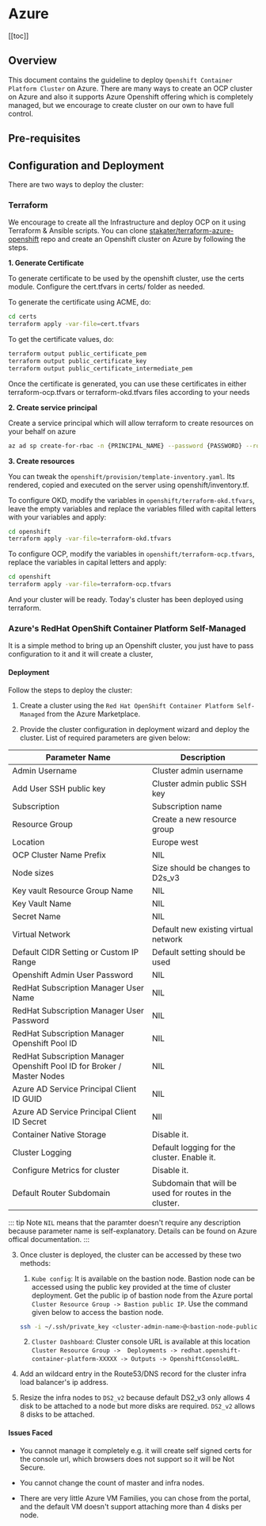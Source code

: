 # Azure

[[toc]]

## Overview

This document contains the guideline to deploy `Openshift Container Platform Cluster` on Azure. There are many ways to create an OCP cluster on Azure and also it supports Azure Openshift offering which is completely managed, but we encourage to create cluster on our own to have full control.

## Pre-requisites

## Configuration and Deployment

There are two ways to deploy the cluster:

### Terraform

We encourage to create all the Infrastructure and deploy OCP on it using Terraform & Ansible scripts. You can clone [stakater/terraform-azure-openshift](https://github.com/stakater/terraform-azure-openshift) repo and create an Openshift cluster on Azure by following the steps.

**1. Generate Certificate**

To generate certificate to be used by the openshift cluster, use the certs module. Configure the cert.tfvars in certs/ folder as needed.

To generate the certificate using ACME, do:

```bash
cd certs
terraform apply -var-file=cert.tfvars
```

To get the certificate values, do:

```bash
terraform output public_certificate_pem
terraform output public_certificate_key
terraform output public_certificate_intermediate_pem
```

Once the certificate is generated, you can use these certificates in either terraform-ocp.tfvars or terraform-okd.tfvars files according to your needs

**2. Create service principal**

Create a service principal which will allow terraform to create resources on your behalf on azure

```bash
az ad sp create-for-rbac -n {PRINCIPAL_NAME} --password {PASSWORD} --role contributor --scopes /subscriptions/{subscription-id}
```
**3. Create resources**

You can tweak the `openshift/provision/template-inventory.yaml`. Its rendered, copied and executed on the server using openshift/inventory.tf.

To configure OKD, modify the variables in `openshift/terraform-okd.tfvars`, leave the empty variables and replace the variables filled with capital letters with your variables and apply:

```bash
cd openshift
terraform apply -var-file=terraform-okd.tfvars
```

To configure OCP, modify the variables in `openshift/terraform-ocp.tfvars`, replace the variables in capital letters and apply:

```bash
cd openshift
terraform apply -var-file=terraform-ocp.tfvars
```

And your cluster will be ready. Today's cluster has been deployed using terraform.

### Azure's RedHat OpenShift Container Platform Self-Managed

It is a simple method to bring up an Openshift cluster, you just have to pass configuration to it and it will create a cluster,

#### Deployment

Follow the steps to deploy the cluster:

1. Create a cluster using the `Red Hat OpenShift Container Platform Self-Managed` from the Azure Marketplace.

2. Provide the cluster configuration in deployment wizard and deploy the cluster. List  of required parameters are given below:

| Parameter Name | Description |
|---|---|
| Admin Username | Cluster admin username |
| Add User SSH public key | Cluster admin public SSH key |
| Subscription | Subscription name |
| Resource Group | Create a new resource group |
| Location | Europe west |
| OCP Cluster Name Prefix | NIL |
| Node sizes | Size should be changes to D2s_v3 |
| Key vault Resource Group Name | NIL |
| Key Vault Name | NIL |
| Secret Name | NIL |
| Virtual Network | Default new existing virtual network |
| Default CIDR Setting or Custom IP Range  | Default setting should be used |
| Openshift Admin User Password | NIL |
| RedHat Subscription Manager User Name | NIL |
| RedHat Subscription Manager User Password | NIL |
| RedHat Subscription Manager Openshift Pool ID | NIL |
| RedHat Subscription Manager Openshift Pool ID for Broker / Master Nodes | NIL |
| Azure AD Service Principal Client ID GUID | NIL |
| Azure AD Service Principal Client ID Secret | NIl |
| Container Native Storage | Disable it. |
| Cluster Logging | Default logging for the cluster. Enable it. |
| Configure Metrics for cluster | Disable it. |
| Default Router Subdomain | Subdomain that will be used for routes in the cluster. |

::: tip Note
`NIL` means that the paramter doesn't require any description because parameter name is self-explanatory. Details can be found on Azure offical documentation.
:::

3. Once cluster is deployed, the cluster can be accessed by these two methods:

    1. `Kube config`: It is available on the bastion node. Bastion node can be accessed using the public key provided at the time of cluster deployment. Get the public ip of bastion node from the Azure portal `Cluster Resource Group -> Bastion public IP`. Use the command given below to access the bastion node.
    ```bash
    ssh -i ~/.ssh/private_key <cluster-admin-name>@<bastion-node-public-ip>
    ```

    2. `Cluster Dashboard`: Cluster console URL is available at this location `Cluster Resource Group ->  Deployments -> redhat.openshift-container-platform-XXXXX -> Outputs -> OpenshiftConsoleURL`.

4. Add an wildcard entry in the Route53/DNS record for the cluster infra load balancer's ip address.

5. Resize the infra nodes to `DS2_v2` because default DS2_v3 only allows 4 disk to be attached to a node but more disks are required. `DS2_v2` allows 8 disks to be attached.

#### Issues Faced

- You cannot manage it completely e.g. it will create self signed certs for the console url, which browsers does not support so it will be Not Secure.

- You cannot change the count of master and infra nodes.

- There are very little Azure VM Families, you can chose from the portal, and the default VM doesn't support attaching more than 4 disks per node.